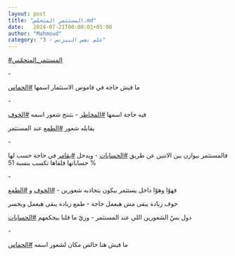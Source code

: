 ```yaml
---
layout: post
title: "المستثمر المتحمّس.md"
date:   2024-07-21T00:00:01+03:00
author: "Mahmoud"
category: "3 - علم نفس البيزنس"
---
```

[<u>\#المستثمر_المتحمّس</u>](https://www.facebook.com/hashtag/%D8%A7%D9%84%D9%85%D8%B3%D8%AA%D8%AB%D9%85%D8%B1_%D8%A7%D9%84%D9%85%D8%AA%D8%AD%D9%85%D9%91%D8%B3?__eep__=6&__cft__%5b0%5d=AZXtyR0GOIz1vuyfVAwnWTZTmgXiImNTlQomPmQrYOI5hByV-nQB8vcE1MG799cwjevQy1_vCQ_iGXjquFAasisjmnfZilo9Ifn5Z-jS6eYIq65TtRIoB-fBLgkeDINApO-o1dDCtBSvECQfRfqxpkRazv9DGucFEMm1ROhRJbNFcx8w7aXMNdmZrsEkbDw26KY&__tn__=*NK-R)

\-

ما فيش حاجة في قاموس الاستثمار اسمها
[<u>\#الحماس</u>](https://www.facebook.com/hashtag/%D8%A7%D9%84%D8%AD%D9%85%D8%A7%D8%B3?__eep__=6&__cft__%5b0%5d=AZXtyR0GOIz1vuyfVAwnWTZTmgXiImNTlQomPmQrYOI5hByV-nQB8vcE1MG799cwjevQy1_vCQ_iGXjquFAasisjmnfZilo9Ifn5Z-jS6eYIq65TtRIoB-fBLgkeDINApO-o1dDCtBSvECQfRfqxpkRazv9DGucFEMm1ROhRJbNFcx8w7aXMNdmZrsEkbDw26KY&__tn__=*NK-R)

\-

فيه حاجة اسمها
[<u>\#المخاطر</u>](https://www.facebook.com/hashtag/%D8%A7%D9%84%D9%85%D8%AE%D8%A7%D8%B7%D8%B1?__eep__=6&__cft__%5b0%5d=AZXtyR0GOIz1vuyfVAwnWTZTmgXiImNTlQomPmQrYOI5hByV-nQB8vcE1MG799cwjevQy1_vCQ_iGXjquFAasisjmnfZilo9Ifn5Z-jS6eYIq65TtRIoB-fBLgkeDINApO-o1dDCtBSvECQfRfqxpkRazv9DGucFEMm1ROhRJbNFcx8w7aXMNdmZrsEkbDw26KY&__tn__=*NK-R) -
بتنتج شعور اسمه
[<u>\#الخوف</u>](https://www.facebook.com/hashtag/%D8%A7%D9%84%D8%AE%D9%88%D9%81?__eep__=6&__cft__%5b0%5d=AZXtyR0GOIz1vuyfVAwnWTZTmgXiImNTlQomPmQrYOI5hByV-nQB8vcE1MG799cwjevQy1_vCQ_iGXjquFAasisjmnfZilo9Ifn5Z-jS6eYIq65TtRIoB-fBLgkeDINApO-o1dDCtBSvECQfRfqxpkRazv9DGucFEMm1ROhRJbNFcx8w7aXMNdmZrsEkbDw26KY&__tn__=*NK-R)

يقابله شعور
[<u>\#الطمع</u>](https://www.facebook.com/hashtag/%D8%A7%D9%84%D8%B7%D9%85%D8%B9?__eep__=6&__cft__%5b0%5d=AZXtyR0GOIz1vuyfVAwnWTZTmgXiImNTlQomPmQrYOI5hByV-nQB8vcE1MG799cwjevQy1_vCQ_iGXjquFAasisjmnfZilo9Ifn5Z-jS6eYIq65TtRIoB-fBLgkeDINApO-o1dDCtBSvECQfRfqxpkRazv9DGucFEMm1ROhRJbNFcx8w7aXMNdmZrsEkbDw26KY&__tn__=*NK-R)
عند المستثمر

\-

فالمستثمر بيوازن بين الاتنين عن طريق
[<u>\#الحسابات</u>](https://www.facebook.com/hashtag/%D8%A7%D9%84%D8%AD%D8%B3%D8%A7%D8%A8%D8%A7%D8%AA?__eep__=6&__cft__%5b0%5d=AZXtyR0GOIz1vuyfVAwnWTZTmgXiImNTlQomPmQrYOI5hByV-nQB8vcE1MG799cwjevQy1_vCQ_iGXjquFAasisjmnfZilo9Ifn5Z-jS6eYIq65TtRIoB-fBLgkeDINApO-o1dDCtBSvECQfRfqxpkRazv9DGucFEMm1ROhRJbNFcx8w7aXMNdmZrsEkbDw26KY&__tn__=*NK-R) -
ويدخل
[<u>\#يقامر</u>](https://www.facebook.com/hashtag/%D9%8A%D9%82%D8%A7%D9%85%D8%B1?__eep__=6&__cft__%5b0%5d=AZXtyR0GOIz1vuyfVAwnWTZTmgXiImNTlQomPmQrYOI5hByV-nQB8vcE1MG799cwjevQy1_vCQ_iGXjquFAasisjmnfZilo9Ifn5Z-jS6eYIq65TtRIoB-fBLgkeDINApO-o1dDCtBSvECQfRfqxpkRazv9DGucFEMm1ROhRJbNFcx8w7aXMNdmZrsEkbDw26KY&__tn__=*NK-R)
في حاجة حسب لها حساباتها فلقاها تكسب بنسبة 51 %

\-

فهوّا وهوّا داخل يستثمر بيكون يتجاذبه شعورين -
[<u>\#الخوف</u>](https://www.facebook.com/hashtag/%D8%A7%D9%84%D8%AE%D9%88%D9%81?__eep__=6&__cft__%5b0%5d=AZXtyR0GOIz1vuyfVAwnWTZTmgXiImNTlQomPmQrYOI5hByV-nQB8vcE1MG799cwjevQy1_vCQ_iGXjquFAasisjmnfZilo9Ifn5Z-jS6eYIq65TtRIoB-fBLgkeDINApO-o1dDCtBSvECQfRfqxpkRazv9DGucFEMm1ROhRJbNFcx8w7aXMNdmZrsEkbDw26KY&__tn__=*NK-R)
و
[<u>\#الطمع</u>](https://www.facebook.com/hashtag/%D8%A7%D9%84%D8%B7%D9%85%D8%B9?__eep__=6&__cft__%5b0%5d=AZXtyR0GOIz1vuyfVAwnWTZTmgXiImNTlQomPmQrYOI5hByV-nQB8vcE1MG799cwjevQy1_vCQ_iGXjquFAasisjmnfZilo9Ifn5Z-jS6eYIq65TtRIoB-fBLgkeDINApO-o1dDCtBSvECQfRfqxpkRazv9DGucFEMm1ROhRJbNFcx8w7aXMNdmZrsEkbDw26KY&__tn__=*NK-R)

خوف زيادة يبقى مش هيعمل حاجة - طمع زيادة يبقى هيعمل
ويخسر

دول بسّ الشعورين اللي عند المستثمر - وزيّ ما قلنا
بيحكمهم
[<u>\#الحسابات</u>](https://www.facebook.com/hashtag/%D8%A7%D9%84%D8%AD%D8%B3%D8%A7%D8%A8%D8%A7%D8%AA?__eep__=6&__cft__%5b0%5d=AZXtyR0GOIz1vuyfVAwnWTZTmgXiImNTlQomPmQrYOI5hByV-nQB8vcE1MG799cwjevQy1_vCQ_iGXjquFAasisjmnfZilo9Ifn5Z-jS6eYIq65TtRIoB-fBLgkeDINApO-o1dDCtBSvECQfRfqxpkRazv9DGucFEMm1ROhRJbNFcx8w7aXMNdmZrsEkbDw26KY&__tn__=*NK-R)

\-

ما فيش هنا خالص مكان لشعور اسمه
[<u>\#الحماس</u>](https://www.facebook.com/hashtag/%D8%A7%D9%84%D8%AD%D9%85%D8%A7%D8%B3?__eep__=6&__cft__%5b0%5d=AZXtyR0GOIz1vuyfVAwnWTZTmgXiImNTlQomPmQrYOI5hByV-nQB8vcE1MG799cwjevQy1_vCQ_iGXjquFAasisjmnfZilo9Ifn5Z-jS6eYIq65TtRIoB-fBLgkeDINApO-o1dDCtBSvECQfRfqxpkRazv9DGucFEMm1ROhRJbNFcx8w7aXMNdmZrsEkbDw26KY&__tn__=*NK-R)
